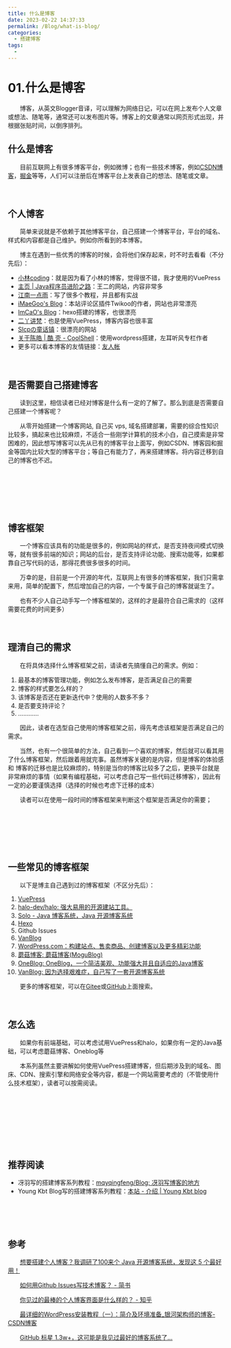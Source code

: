 ```yaml
---
title: 什么是博客
date: 2023-02-22 14:37:33
permalink: /Blog/what-is-blog/
categories:
  - 搭建博客
tags:
  - 
---
```


# 01.什么是博客

　　博客，从英文Blogger音译，可以理解为网络日记，可以在网上发布个人文章或想法、随笔等，通常还可以发布图片等。博客上的文章通常以网页形式出现，并根据张贴时间，以倒序排列。

<!-- more -->


## 什么是博客

　　目前互联网上有很多博客平台，例如微博；也有一些技术博客，例如[CSDN博客](https://www.csdn.net/)，[掘金](https://juejin.cn/)等等，人们可以注册后在博客平台上发表自己的想法、随笔或文章。

　　‍

## 个人博客

　　简单来说就是不依赖于其他博客平台，自己搭建一个博客平台，平台的域名、样式和内容都是自己维护。例如你所看到的本博客。

　　博主在遇到一些优秀的博客的时候，会将他们保存起来，时不时去看看（不分先后）：

* [小林coding](https://xiaolincoding.com/)：就是因为看了小林的博客，觉得很不错，我才使用的VuePress
* [主页 | Java程序员进阶之路](https://tobebetterjavaer.com/)：王二的网站，内容非常多
* [江南一点雨](https://www.javaboy.org/)：写了很多个教程，并且都有实战
* [iMaeGoo&apos;s Blog](https://www.imaegoo.com/)：本站评论区插件Twikoo的作者，网站也非常漂亮
* [ImCaO&apos;s Blog](https://www.imcao.cn/)：hexo搭建的博客，也很漂亮
* [二丫讲梵](https://wiki.eryajf.net/)：也是使用VuePress，博客内容也很丰富
* [Slcpの童话镇](https://slcp.top/)：很漂亮的网站
* [关于陈皓 | 酷 壳 - CoolShell](https://coolshell.cn/haoel)：使用wordpress搭建，左耳听风专栏作者
* 更多可以看本博客的友情链接：[友人帐](https://www.peterjxl.com/About/friend-link/#%E5%8F%8B%E9%93%BE%E7%94%B3%E8%AF%B7)

　　‍

## 是否需要自己搭建博客

　　读到这里，相信读者已经对博客是什么有一定的了解了。那么到底是否需要自己搭建一个博客呢？

　　从零开始搭建一个博客网站, 自己买 vps, 域名搭建部署，需要的综合性知识比较多，搞起来也比较麻烦，不适合一些刚学计算机的技术小白，自己摸索是非常困难的，因此想写博客可以先从已有的博客平台上面写，例如CSDN、博客园和掘金等国内比较大型的博客平台；等自己有能力了，再来搭建博客。将内容迁移到自己的博客也不迟。

　　‍

　　‍

　　‍

## 博客框架

　　一个博客应该具有的功能是很多的，例如网站的样式，是否支持夜间模式切换等，就有很多前端的知识；网站的后台，是否支持评论功能、搜索功能等，如果都靠自己写代码的话，那得花费很多很多的时间。

　　万幸的是，目前是一个开源的年代，互联网上有很多的博客框架，我们只需拿来用，简单的配置下，然后增加自己的内容，一个专属于自己的博客就诞生了。

　　也有不少人自己动手写一个博客框架的，这样的才是最符合自己需求的（这样需要花费的时间更多）

　　‍

## 理清自己的需求

　　在将具体选择什么博客框架之前，请读者先搞懂自己的需求。例如：

1. 最基本的博客管理功能，例如怎么发布博客，是否满足自己的需要
2. 博客的样式要怎么样的？
3. 该博客是否还在更新迭代中？使用的人数多不多？
4. 是否要支持评论？
5. …………

　　因此，读者在选型自己使用的博客框架之前，得先考虑该框架是否满足自己的需求。

　　当然，也有一个很简单的方法，自己看到一个喜欢的博客，然后就可以看其用了什么博客框架，然后跟着用就完事。虽然博客关键的是内容，但是博客的体验感和 博客的迁移也是比较麻烦的，特别是当你的博客比较多了之后，更换平台就是非常麻烦的事情（如果有编程基础，可以考虑自己写一些代码迁移博客），因此有一定的必要谨慎选择（选择的时候也考虑下迁移的成本）

　　读者可以在使用一段时间的博客框架来判断这个框架是否满足你的需要；

　　‍

　　‍

　　‍

## 一些常见的博客框架

　　以下是博主自己遇到过的博客框架（不区分先后）：

1. [VuePress](https://vuepress.vuejs.org/zh/)
2. [halo-dev/halo: 强大易用的开源建站工具。](https://github.com/halo-dev/halo)
3. [Solo - Java 博客系统，Java 开源博客系统](https://b3log.org/solo/)
4. [Hexo](https://hexo.io/zh-cn/)
5. Github Issues
6. [VanBlog](https://vanblog.mereith.com/)
7. [WordPress.com：构建站点、售卖商品、创建博客以及更多精彩功能](https://wordpress.com/zh-cn/)
8. [蘑菇博客: 蘑菇博客(MoguBlog)](https://gitee.com/moxi159753/mogu_blog_v2)
9. [OneBlog: OneBlog，一个简洁美观、功能强大并且自适应的Java博客](https://gitee.com/yadong.zhang/DBlog)
10. [VanBlog: 因为选择艰难症，自己写了一套开源博客系统](https://www.mereith.com/post/155)

　　更多的博客框架，可以在[Gitee](https://gitee.com/)或[GitHub](https://github.com/)上面搜索。

　　‍

## 怎么选

　　如果你有前端基础，可以考虑试用VuePress和halo，如果你有一定的Java基础，可以考虑蘑菇博客、Oneblog等

　　本系列虽然主要讲解如何使用VuePress搭建博客，但后期涉及到的域名、图床、CDN、搜索引擎和网络安全等内容，都是一个网站需要考虑的（不管使用什么技术框架），读者可以按需阅读。

　　‍

　　‍

　　‍

　　‍

## 推荐阅读

* 冴羽写的搭建博客系列教程：[mqyqingfeng/Blog: 冴羽写博客的地方](https://github.com/mqyqingfeng/Blog#%E5%8D%9A%E5%AE%A2%E6%90%AD%E5%BB%BA)
* Young Kbt Blog写的搭建博客系列教程：[本站 - 介绍 | Young Kbt blog](https://notes.youngkbt.cn/about/website/introduce/#%E7%94%B1%E6%9D%A5)

　　‍

　　‍

## 参考

　　[想要搭建个人博客？我调研了100来个 Java 开源博客系统，发现这 5 个最好用！](https://mp.weixin.qq.com/s?__biz=MzIxMjE5MTE1Nw==&mid=2653212027&idx=1&sn=fbd7ad054474f103e0920dfd920604f1&chksm=8c99bfa1bbee36b743604112680c00e2fe4f9daa53a4092f4e504a151cddf71e536d1c4026f5&mpshare=1&scene=1&srcid=0919h0QvtrQQXTt1vU6yebGV&sharer_sharetime=1600485691190&sharer_shareid=5cc2777764c85c1d841997739b5bb6f4&key=3f40066d3eadc3b2fdf075ba81179f98826e2874ed6617ef457e561177d27276e02ac014deab7ae53cc175e9d2e5165116a3380058008140e7395ef7b8ae683710fa93ce29f2de47f7526325048c4268babe986de10418f5cfee9eb9c6fe4dbba60510715cc9045880e50c0d4bfd61a25f4c46044b742e6566c2bd5dc9863542&ascene=1&uin=MzEzNTMxNzU5NQ%3D%3D&devicetype=Windows+10+x64&version=62090529&lang=zh_CN&exportkey=ASW%2BzfOg10GdvCyYr%2FgNR14%3D&pass_ticket=9LXQDJAtnWWaEiT5gSARu553e0W0%2BBIbbYjdkMPLApBhzudPLvR9%2B19JbDrEj%2Ft7&wx_header=0)

　　[如何用Github Issues写技术博客？ - 简书](https://www.jianshu.com/p/7c2cce028d29?tdsourcetag=s_pctim_aiomsg)

　　[你见过的最棒的个人博客界面是什么样的？ - 知乎](https://www.zhihu.com/question/29755481/answer/2744497106)

　　[最详细的WordPress安装教程（一）：简介及环境准备_银河架构师的博客-CSDN博客](https://blog.csdn.net/liuminglei1987/article/details/107182017)

　　[GitHub 标星 1.3w+，这可能是我见过最好的博客系统了...](https://blog.51cto.com/u_15023237/2649807)

　　‍
